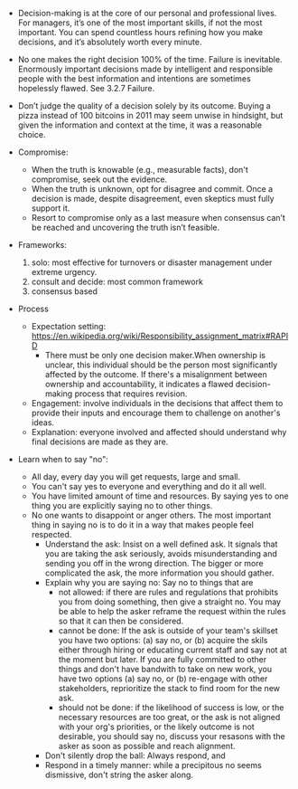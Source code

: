 * Decision-making is at the core of our personal and professional lives. For managers, it’s one of the most important skills, if not the most important. You can spend countless hours refining how you make decisions, and it’s absolutely worth every minute.
* No one makes the right decision 100% of the time. Failure is inevitable. Enormously important decisions made by intelligent and responsible people with the best information and intentions are sometimes hopelessly flawed. See 3.2.7 Failure. 
* Don’t judge the quality of a decision solely by its outcome. Buying a pizza instead of 100 bitcoins in 2011 may seem unwise in hindsight, but given the information and context at the time, it was a reasonable choice.
* Compromise: 
   * When the truth is knowable (e.g., measurable facts), don't compromise, seek out the evidence.
   * When the truth is unknown, opt for disagree and commit. Once a decision is made, despite disagreement, even skeptics must fully support it.
   * Resort to compromise only as a last measure when consensus can’t be reached and uncovering the truth isn’t feasible.
* Frameworks: 
    1. solo: most effective for turnovers or disaster management under extreme urgency. 
    2. consult and decide: most common framework
    3. consensus based
* Process
  * Expectation setting: https://en.wikipedia.org/wiki/Responsibility_assignment_matrix#RAPID 
     * There must be only one decision maker.When ownership is unclear, this individual should be the person most significantly affected by the outcome. If there's a misalignment between ownership and accountability, it indicates a flawed decision-making process that requires revision.
  * Engagement: involve individuals in the decisions that affect them to provide their inputs and encourage them to challenge on another's ideas.
  * Explanation: everyone involved and affected should understand why final decisions are made as they are.

* Learn when to say "no": 
  * All day, every day you will get requests, large and small. 
  * You can't say yes to everyone and everything and do it all well. 
  * You have limited amount of time and resources. By saying yes to one thing you are explicitly saying no to other things.
  * No one wants to disappoint or anger others. The most important thing in saying no is to do it in a way that makes people feel respected. 
    * Understand the ask: Insist on a well defined ask. It signals that you are taking the ask seriously, avoids misunderstanding and sending you off in the wrong direction. The bigger or more complicated the ask, the more information you should gather.
    * Explain why you are saying no: Say no to things that are 
        * not allowed: if there are rules and regulations that prohibits you from doing something, then give a straight no. You may be able to help the asker reframe the request within the rules so that it can then be considered.
        * cannot be done: If the ask is outside of your team's skillset you have two options: (a) say no, or (b) acquire the skils either through hiring or educating current staff and say not at the moment but later. If you are fully committed to other things and don't have bandwith to take on new work, you have two options (a) say no, or (b) re-engage with other stakeholders, reprioritize the stack to find room for the new ask. 
        * should not be done: if the likelihood of success is low, or the necessary resources are too great, or the ask is not aligned with your org's priorities, or the likely outcome is not desirable, you should say no, discuss your resasons with the asker as soon as possible and reach alignment. 
    * Don't silently drop the ball:  Always respond, and
    * Respond in a timely manner: while a precipitous no seems dismissive, don't string the asker along. 
